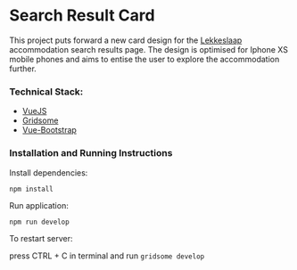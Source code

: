 # Search Result Card 

This project puts forward a new card design for the [Lekkeslaap](https://www.lekkeslaap.co.za/) accommodation search results page. The design is optimised for Iphone XS mobile phones and aims to entise the user to explore the accommodation further.

### Technical Stack:
- [VueJS](https://vuejs.org/)
- [Gridsome](https://gridsome.org/)
- [Vue-Bootstrap](https://bootstrap-vue.org/)

### Installation and Running Instructions

Install dependencies:

`npm install`

Run application:

`npm run develop`

To restart server:

press CTRL + C in terminal and run `gridsome develop`

